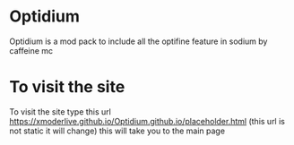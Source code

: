 # Optidium
Optidium is a mod pack to include all the optifine feature in sodium by caffeine mc
# To visit the site
To visit the site type this url https://xmoderlive.github.io/Optidium.github.io/placeholder.html (this url is not static it will change) this will take you to the main page
